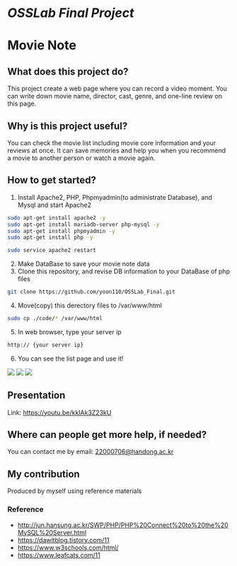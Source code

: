# _OSSLab Final Project_
# Movie Note

## What does this project do? 
This project create a web page where you can record a video moment. 
You can write down movie name, director, cast, genre, and one-line review on this page.
## Why is this project useful? 
You can check the movie list including movie core information and your reviews at once. It can save memories and help you when you recommend a movie to another person or watch a movie again.
## How to get started?
1. Install Apache2, PHP, Phpmyadmin(to administrate Database), and Mysql and start Apache2
```sh
sudo apt-get install apache2 -y
sudo apt-get install mariadb-server php-mysql -y
sudo apt-get install phpmyadmin -y
sudo apt-get install php -y
```
```sh
sudo service apache2 restart
```
2. Make DataBase to save your movie note data
3. Clone this repository, and revise DB information to your DataBase of php files
```sh
git clone https://github.com/yoon110/OSSLab_Final.git
```
4. Move(copy) this derectory files to /var/www/html
```sh
sudo cp ./code/* /var/www/html
```
5. In web browser, type your server ip
```sh
http:// {your server ip}
```
6. You can see the list page and use it!

<img src="https://user-images.githubusercontent.com/79903077/173019292-173495c7-7049-4f78-af28-e1b57be483b0.png">

<img src="https://user-images.githubusercontent.com/79903077/173019536-3ea89ec6-3b00-468c-97fd-5b1a3ce82592.png">

<img src="https://user-images.githubusercontent.com/79903077/173019616-0c7162f2-72d8-4dda-8643-c2406fb6dcf0.png">

## Presentation
Link: https://youtu.be/kkIAk3Z23kU

## Where can people get more help, if needed? 
You can contact me by email: 22000706@handong.ac.kr

## My contribution
Produced by myself using reference materials
 
### Reference
- http://jun.hansung.ac.kr/SWP/PHP/PHP%20Connect%20to%20the%20MySQL%20Server.html
- https://dawitblog.tistory.com/11
- https://www.w3schools.com/html/
- https://www.leafcats.com/11
